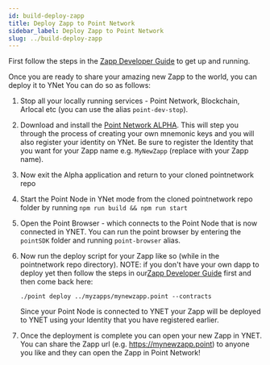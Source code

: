 ```yaml
---
id: build-deploy-zapp
title: Deploy Zapp to Point Network
sidebar_label: Deploy Zapp to Point Network
slug: ../build-deploy-zapp
---
```


First follow the steps in the [Zapp Developer Guide](./build-zapp-developer-guide) to get up and running.

Once you are ready to share your amazing new Zapp to the world, you can deploy it to YNet You can do so as follows:
 
1. Stop all your locally running services - Point Network, Blockchain, Arlocal etc (you can use the alias `point-dev-stop`).
1. Download and install the [Point Network ALPHA](https://pointnetwork.io/download). This will step you through the process of creating your own mnemonic keys and you will also register your identity on YNet. Be sure to register the Identity that you want for your Zapp name e.g. `MyNewZapp` (replace with your Zapp name).
1. Now exit the Alpha application and return to your cloned pointnetwork repo
1. Start the Point Node in YNet mode from the cloned pointnetwork repo folder by running `npm run build && npm run start`
1. Open the Point Browser - which connects to the Point Node that is now connected in YNET. You can run the point browser by entering the `pointSDK` folder and running `point-browser` alias.
1. Now run the deploy script for your Zapp like so (while in the pointnetwork repo directory). NOTE: if you don't have your own dapp to deploy yet then follow the steps in our[Zapp Developer Guide](./build-zapp-developer-guide) first and then come back here:

    ```
    ./point deploy ../myzapps/mynewzapp.point --contracts
    ```

    Since your Point Node is connected to YNET your Zapp will be deployed to YNET using your Identity that you have registered earlier.
    
1. Once the deployment is complete you can open your new Zapp in YNET. You can share the Zapp url (e.g. https://mynewzapp.point) to anyone you like and they can open the Zapp in Point Network!